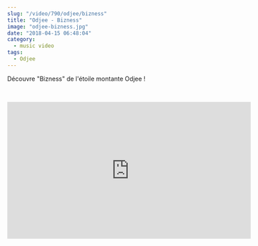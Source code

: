 ```yaml
--- 
slug: "/video/790/odjee/bizness"
title: "Odjee - Bizness"
image: "odjee-bizness.jpg"
date: "2018-04-15 06:48:04"
category:
  - music video
tags:
  - Odjee
---
```

<p>Découvre "Bizness" de l'étoile montante Odjee !</p><br/><p><iframe width="560" height="315" src="https://www.youtube.com/embed/qclo3-dK95s" frameborder="0" allow="autoplay; encrypted-media"</p>